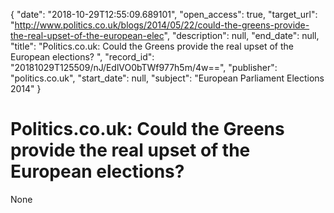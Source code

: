 {
  "date": "2018-10-29T12:55:09.689101", 
  "open_access": true, 
  "target_url": "http://www.politics.co.uk/blogs/2014/05/22/could-the-greens-provide-the-real-upset-of-the-european-elec", 
  "description": null, 
  "end_date": null, 
  "title": "Politics.co.uk: Could the Greens provide the real upset of the European elections? ", 
  "record_id": "20181029T125509/nJ/EdlVO0bTWf977h5m/4w==", 
  "publisher": "politics.co.uk", 
  "start_date": null, 
  "subject": "European Parliament Elections 2014"
}

# Politics.co.uk: Could the Greens provide the real upset of the European elections? 

None